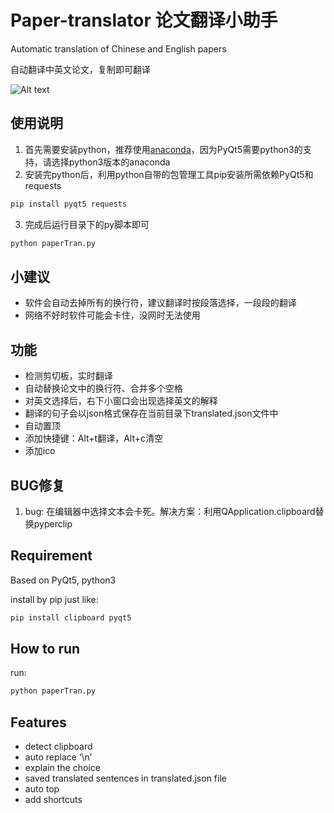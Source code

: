 # Paper-translator 论文翻译小助手
	
Automatic translation of Chinese and English papers

自动翻译中英文论文，复制即可翻译

![Alt text](./doc/1541495491986.png)

## 使用说明

1. 首先需要安装python，推荐使用[anaconda][1]，因为PyQt5需要python3的支持，请选择python3版本的anaconda
2. 安装完python后，利用python自带的包管理工具pip安装所需依赖PyQt5和requests
```bash
pip install pyqt5 requests
```
3. 完成后运行目录下的py脚本即可
```bash
python paperTran.py
```

## 小建议
- 软件会自动去掉所有的换行符，建议翻译时按段落选择，一段段的翻译
- 网络不好时软件可能会卡住，没网时无法使用


## 功能
- 检测剪切板，实时翻译
- 自动替换论文中的换行符、合并多个空格
- 对英文选择后，右下小窗口会出现选择英文的解释
- 翻译的句子会以json格式保存在当前目录下translated.json文件中
- 自动置顶
- 添加快捷键：Alt+t翻译，Alt+c清空
- 添加ico

## BUG修复
1. bug: 在编辑器中选择文本会卡死。解决方案：利用QApplication.clipboard替换pyperclip

## Requirement
Based on PyQt5, python3

install by pip just like:
```bash
pip install clipboard pyqt5
```

## How to run
run:
```bash
python paperTran.py
```

## Features
- detect clipboard
- auto replace ‘\n’
- explain the choice 
- saved translated sentences in translated.json file
- auto top
- add shortcuts

[1]: https://www.anaconda.com/download/